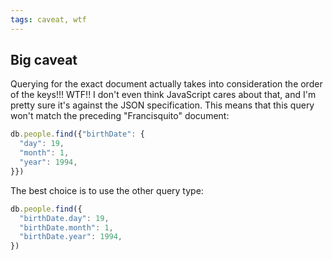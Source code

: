 ```yaml
---
tags: caveat, wtf
---
```


## Big caveat
Querying for the exact document actually takes into consideration the order of the keys!!! WTF!! I don't even think JavaScript cares about that, and I'm pretty sure it's against the JSON specification. This means that this query won't match the preceding "Francisquito" document:

```js
db.people.find({"birthDate": {
  "day": 19,
  "month": 1,
  "year": 1994,
}})
```

The best choice is to use the other query type:

```js
db.people.find({
  "birthDate.day": 19,
  "birthDate.month": 1,
  "birthDate.year": 1994,
})
```

